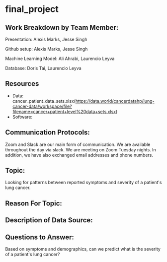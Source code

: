 # final_project

## Work Breakdown by Team Member:
Presentation: Alexis Marks, Jesse Singh

Github setup: Alexis Marks, Jesse Singh

Machine Learning Model: Ali Ahrabi, Laurencio Leyva

Database: Doris Tai, Laurencio Leyva

## Resources
 - Data: cancer_patient_data_sets.xlsx(https://data.world/cancerdatahp/lung-cancer-data/workspace/file?filename=cancer+patient+level%20data+sets.xlsx)
 - Software: 
## Communication Protocols:
Zoom and Slack are our main form of communication. We are available throughout the day via slack. We are meeting on Zoom Tuesday nights. In addition, we have also exchanged email addresses and phone numbers.  

## Topic:
Looking for patterns between reported symptoms and severity of a patient's lung cancer. 

## Reason For Topic:

## Description of Data Source:

## Questions to Answer:
Based on symptoms and demographics, can we predict what is the severity of a patient's lung cancer?

